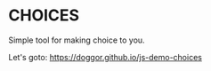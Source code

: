 # CHOICES

Simple tool for making choice to you.

Let's goto: https://doggor.github.io/js-demo-choices
